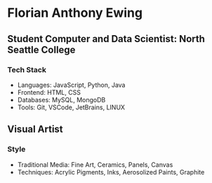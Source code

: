 # Florian Anthony Ewing
## Student Computer and Data Scientist: North Seattle College

### Tech Stack
- Languages: JavaScript, Python, Java
- Frontend: HTML, CSS
- Databases: MySQL, MongoDB
- Tools: Git, VSCode, JetBrains, LINUX

## Visual Artist
### Style
- Traditional Media: Fine Art, Ceramics, Panels, Canvas
- Techniques: Acrylic Pigments, Inks, Aerosolized Paints, Graphite


